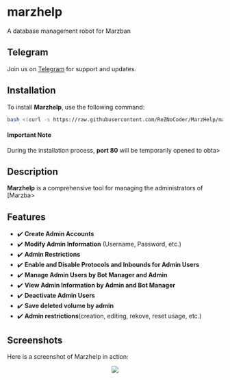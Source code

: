 # marzhelp
A database management robot for Marzban
## Telegram
Join us on [Telegram](https://t.me/marzhelp) for support and updates.
## Installation
To install **Marzhelp**, use the following command:
```bash
bash <(curl -s https://raw.githubusercontent.com/ReZNoCoder/MarzHelp/main/install.sh>
```
#### Important Note
During the installation process, **port 80** will be temporarily opened to obta>
## Description
**Marzhelp** is a comprehensive tool for managing the administrators of [Marzba>
## Features
- ✔️ **Create Admin Accounts**
- ✔️ **Modify Admin Information** (Username, Password, etc.)
- ✔️ **Admin Restrictions**
- ✔️ **Enable and Disable Protocols and Inbounds for Admin Users**
- ✔️ **Manage Admin Users by Bot Manager and Admin**
- ✔️ **View Admin Information by Admin and Bot Manager**
- ✔️ **Deactivate Admin Users**
- ✔️ **Save deleted volume by admin**
- ✔️ **Admin restrictions**(creation, editing, rekove, reset usage, etc.)
## Screenshots
Here is a screenshot of Marzhelp in action:
<p align="center">
  <img src="https://github.com/ppouria/marzhelp/blob/main/screenshots/Screensho>
  <img src="https://github.com/ppouria/marzhelp/blob/main/screenshots/screensho>
  <img src="https://github.com/ppouria/marzhelp/blob/main/screenshots/screensho>
</p>
## Donations
If you like Marzhelp and would like to support further development, consider ma>
- **TRX (TRX):** `TGftLESDAeRncE7yMAHrTUCsixuUwPc6qp`
- **Tether (USDT bep20):** `0x413eb47C430a3eb0E4262f267C1AE020E0C7F84D`
- **Bitcoin:** `bc1qnmuuxraew34g806ewkepxrhgln4ult6z5vkj9l`
- **ETH, BNB, MATIC network (ERC20, BEP20):** `0x413eb47C430a3eb0E4262f267C1AE0>
- **TON:** `UQDNpA3SlFMorlrCJJcqQjix93ijJfhAwIxnbTwZTLiHZ0Xa`
## License
Made in [Unknown!] and Published under [AGPL-3.0](./LICENSE).

